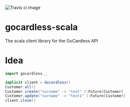![Travis ci image](https://travis-ci.org/guillaumebreton/gocardless-scala.svg?branch=develop)

gocardless-scala
================

The scala client library for the GoCardless API

Idea
====


```scala
import gocardless._

implicit client = Gocardless()
Customer.all()
Customer.create("surname" -> "test" ):Future[Customer]
Customer.update("surname" -> "test1" ):Future[Customer]
client.close()
```

